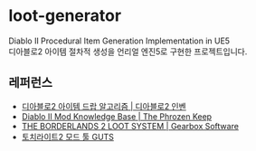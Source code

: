 # loot-generator
Diablo II Procedural Item Generation Implementation in UE5  
디아블로2 아이템 절차적 생성을 언리얼 엔진5로 구현한 프로젝트입니다.  


## 레퍼런스
- [디아블로2 아이템 드랍 알고리즘 | 디아블로2 인벤](https://www.inven.co.kr/board/diablo2/5734/6547)
- [Diablo II Mod Knowledge Base | The Phrozen Keep](https://d2mods.info/forum/kb/index?c=4)
- [THE BORDERLANDS 2 LOOT SYSTEM | Gearbox Software](https://www.gearboxsoftware.com/2013/09/inside-the-box-the-borderlands-2-loot-system/)
- [토치라이트2 모드 툴 GUTS](https://store.steampowered.com/app/200710/Torchlight_II/)

